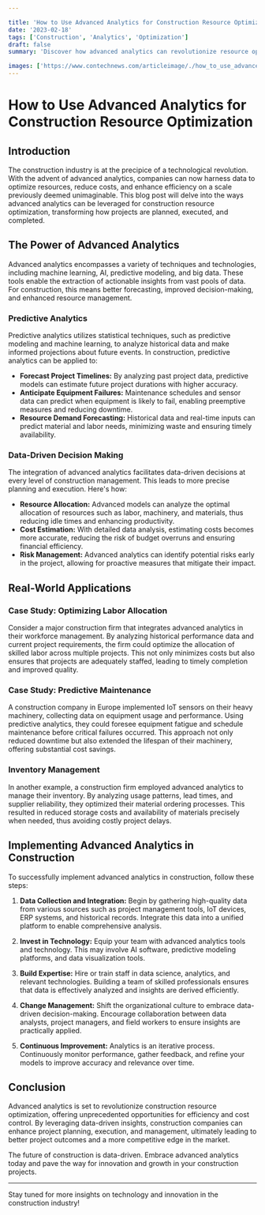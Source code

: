 ```yaml
---

title: 'How to Use Advanced Analytics for Construction Resource Optimization'
date: '2023-02-18'
tags: ['Construction', 'Analytics', 'Optimization']
draft: false
summary: 'Discover how advanced analytics can revolutionize resource optimization in the construction industry, driving efficiency and cost savings like never before.'

images: ['https://www.contechnews.com/articleimage/./how_to_use_advanced_analytics_for_construction_resource_optimization.webp']
---
```


# How to Use Advanced Analytics for Construction Resource Optimization

## Introduction

The construction industry is at the precipice of a technological revolution. With the advent of advanced analytics, companies can now harness data to optimize resources, reduce costs, and enhance efficiency on a scale previously deemed unimaginable. This blog post will delve into the ways advanced analytics can be leveraged for construction resource optimization, transforming how projects are planned, executed, and completed.

## The Power of Advanced Analytics

Advanced analytics encompasses a variety of techniques and technologies, including machine learning, AI, predictive modeling, and big data. These tools enable the extraction of actionable insights from vast pools of data. For construction, this means better forecasting, improved decision-making, and enhanced resource management.

### Predictive Analytics

Predictive analytics utilizes statistical techniques, such as predictive modeling and machine learning, to analyze historical data and make informed projections about future events. In construction, predictive analytics can be applied to:

- **Forecast Project Timelines:** By analyzing past project data, predictive models can estimate future project durations with higher accuracy.
- **Anticipate Equipment Failures:** Maintenance schedules and sensor data can predict when equipment is likely to fail, enabling preemptive measures and reducing downtime.
- **Resource Demand Forecasting:** Historical data and real-time inputs can predict material and labor needs, minimizing waste and ensuring timely availability.

### Data-Driven Decision Making

The integration of advanced analytics facilitates data-driven decisions at every level of construction management. This leads to more precise planning and execution. Here's how:

- **Resource Allocation:** Advanced models can analyze the optimal allocation of resources such as labor, machinery, and materials, thus reducing idle times and enhancing productivity.
- **Cost Estimation:** With detailed data analysis, estimating costs becomes more accurate, reducing the risk of budget overruns and ensuring financial efficiency.
- **Risk Management:** Advanced analytics can identify potential risks early in the project, allowing for proactive measures that mitigate their impact.

## Real-World Applications

### Case Study: Optimizing Labor Allocation

Consider a major construction firm that integrates advanced analytics in their workforce management. By analyzing historical performance data and current project requirements, the firm could optimize the allocation of skilled labor across multiple projects. This not only minimizes costs but also ensures that projects are adequately staffed, leading to timely completion and improved quality.

### Case Study: Predictive Maintenance

A construction company in Europe implemented IoT sensors on their heavy machinery, collecting data on equipment usage and performance. Using predictive analytics, they could foresee equipment fatigue and schedule maintenance before critical failures occurred. This approach not only reduced downtime but also extended the lifespan of their machinery, offering substantial cost savings.

### Inventory Management

In another example, a construction firm employed advanced analytics to manage their inventory. By analyzing usage patterns, lead times, and supplier reliability, they optimized their material ordering processes. This resulted in reduced storage costs and availability of materials precisely when needed, thus avoiding costly project delays.

## Implementing Advanced Analytics in Construction

To successfully implement advanced analytics in construction, follow these steps:

1. **Data Collection and Integration:** Begin by gathering high-quality data from various sources such as project management tools, IoT devices, ERP systems, and historical records. Integrate this data into a unified platform to enable comprehensive analysis.

2. **Invest in Technology:** Equip your team with advanced analytics tools and technology. This may involve AI software, predictive modeling platforms, and data visualization tools.

3. **Build Expertise:** Hire or train staff in data science, analytics, and relevant technologies. Building a team of skilled professionals ensures that data is effectively analyzed and insights are derived efficiently.

4. **Change Management:** Shift the organizational culture to embrace data-driven decision-making. Encourage collaboration between data analysts, project managers, and field workers to ensure insights are practically applied.

5. **Continuous Improvement:** Analytics is an iterative process. Continuously monitor performance, gather feedback, and refine your models to improve accuracy and relevance over time.

## Conclusion

Advanced analytics is set to revolutionize construction resource optimization, offering unprecedented opportunities for efficiency and cost control. By leveraging data-driven insights, construction companies can enhance project planning, execution, and management, ultimately leading to better project outcomes and a more competitive edge in the market.

The future of construction is data-driven. Embrace advanced analytics today and pave the way for innovation and growth in your construction projects.

---

Stay tuned for more insights on technology and innovation in the construction industry!
